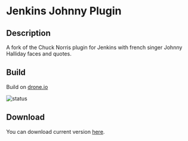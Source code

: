 # Jenkins Johnny Plugin

## Description

A fork of the Chuck Norris plugin for Jenkins with french singer Johnny Halliday faces and quotes.

## Build

Build on [drone.io](http://drone.io)

![status](https://drone.io/nfrancois/Johnny-plugin/status.png)

## Download

You can download current version [here](https://drone.io/nfrancois/Johnny-plugin/files/target/johnny.hpi).